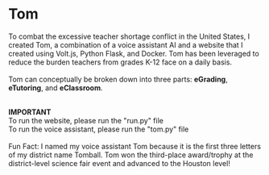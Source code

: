 # Tom
To combat the excessive teacher shortage conflict in the United States, I created Tom, a combination of a voice assistant AI and a website that I created using Volt.js, Python Flask, and Docker. Tom has been leveraged to reduce the burden teachers from grades K-12 face on a daily basis.
<br />
<br />
Tom can conceptually be broken down into three parts: <b>eGrading</b>, <b>eTutoring</b>, and <b>eClassroom</b>.
<br />
<br />
<!--
<b>eClassroom</b>
<br />
<br />
-->
<b>IMPORTANT</b>
<br>
To run the website, please run the "run.py" file
<br>
To run the voice assistant, please run the "tom.py" file
<br><br>
Fun Fact: I named my voice assistant Tom because it is the first three letters of my district name Tomball. Tom won the third-place award/trophy at the district-level science fair event and advanced to the Houston level!
